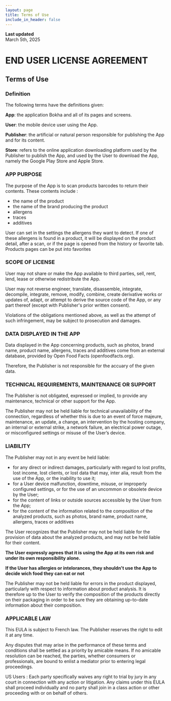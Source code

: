 ```yaml
---
layout: page
title: Terms of Use
include_in_header: false
---
```


**Last updated**  
March 5th, 2025

# END USER LICENSE AGREEMENT
## Terms of Use

<!-- ## English -->
### Definition
The following terms have the definitions given:

**App**: the application Bokha and all of its pages and screens.

**User**: the mobile device user using the App.

**Publisher**: the artificial or natural person responsible for publishing the App and for its content.

**Store**: refers to the online application downloading platform used by the Publisher to publish the App, and used by the User to download the App, namely the Google Play Store and Apple Store.

### APP PURPOSE
The purpose of the App is to scan products barcodes to return their contents. These contents include :
- the name of the product
- the name of the brand producing the product
- allergens
- traces
- additives

User can set in the settings the allergens they want to detect. If one of these allergens is found in a product, it will be displayed on the product detail, after a scan, or if the page is opened from the history or favorite tab.
Products pages can be put into favorites

### SCOPE OF LICENSE
User may not share or make the App available to third parties, sell, rent, lend, lease or otherwise redistribute the App.

User may not reverse engineer, translate, disassemble, integrate, decompile, integrate, remove, modify, combine, create derivative works or updates of, adapt, or attempt to derive the source code of the App, or any part thereof (except with Publisher's prior written consent).

Violations of the obligations mentioned above, as well as the attempt of such infringement, may be subject to prosecution and damages.

### DATA DISPLAYED IN THE APP
Data displayed in the App concerning products, such as photos, brand name, product name, allergens, traces and additives come from an external database, provided by Open Food Facts (openfoodfacts.org).

Therefore, the Publisher is not responsible for the accuary of the given data.

### TECHNICAL REQUIREMENTS, MAINTENANCE OR SUPPORT
The Publisher is not obligated, expressed or implied, to provide any maintenance, technical or other support for the App.

The Publisher may not be held liable for technical unavailability of the connection, regardless of whether this is due to an event of force majeure, maintenance, an update, a change, an intervention by the hosting company, an internal or external strike, a network failure, an electrical power outage, or misconfigured settings or misuse of the User’s device.

### LIABILITY

The Publisher may not in any event be held liable:

- for any direct or indirect damages, particularly with regard to lost profits, lost income, lost clients, or lost data that may, inter alia, result from the use of the App, or the inability to use it;
- for a User device malfunction, downtime, misuse, or improperly configured settings, or for the use of an uncommon or obsolete device by the User;
- for the content of links or outside sources accessible by the User from the App;
- for the content of the information related to the composition of the analyzed products, such as photos, brand name, product name, allergens, traces or additives

The User recognizes that the Publisher may not be held liable for the provision of data about the analyzed products, and may not be held liable for their content.

**The User expressly agrees that it is using the App at its own risk and under its own responsibility alone.**

**If the User has allergies or intelorances, they shouldn't use the App to decide wich food they can eat or not**

The Publisher may not be held liable for errors in the product displayed, particularly with respect to information about product analysis. It is therefore up to the User to verify the composition of the products directly on their packaging in order to be sure they are obtaining up-to-date information about their composition.

### APPLICABLE LAW
This EULA is subject to French law. The Publisher reserves the right to edit it at any time.

Any disputes that may arise in the performance of these terms and conditions shall be settled as a priority by amicable means. If no amicable resolution can be reached, the parties, whether consumers or professionals, are bound to enlist a mediator prior to entering legal proceedings.

US Users : Each party specifically waives any right to trial by jury in any court in connection with any action or litigation. Any claims under this EULA shall proceed individually and no party shall join in a class action or other proceeding with or on behalf of others.

<!-- ## Dutch
Bokha is een informatieve tool die je helpt om ingredient labels te scannen voor woorden in categorieën die actief zijn. De app is niet 100% betrouwbaar omdat soms woorden niet herkend kunnen worden door fouten van de gebruiker, verkeerde prints van een label, slechte verlichting, een defecte camera, of andere technische en niet technische redenen. Bokha en de makers van de app zijn niet verantwoordelijk voor fouten in de app of op de verpakking van een product. Eventuele schade als gevolg van het gebruiken van de app valt niet onder de verantwoordelijkheid van Bokha.

De ingebouwde woordenlijsten dienen gebruikt te worden als start punt en zijn niet compleet en alomvattend. De app zal niet alle woorden voor alle producten en alle ingredienten in een categorie kunnen herkennen. De informatie die door Bokha wordt gegeven is alleen bruikbaar voor informatieve doeleinden en is niet bedoeld als medisch advies. Voor vragen omtrent dieet dient u contact op te nemen met een dietist of dokter. Levensmiddelen producenten kunnen de ingredienten in een product wijzigen en de verpakking kan incompleet of incorrect zijn. Bokha herkend alleen de woorden op een label en velt geen oordeel over de effecten van de ingredienten op de eind gebruiker.

ALs je allergieën of intoleranties hebt moet je Bokha niet gebruiken om te controleren of je een product mag consumeren aangezien wij het accuraat lezen van de labels niet garanderen. We zijn niet aansprakelijk voor reacties op eten of drinken welke geconsumeerd is op basis van informatie uit de applicatie. Zoals ook benoemd wordt op het scan scherm dient het label altijd zelf gecontroleerd te worden. -->